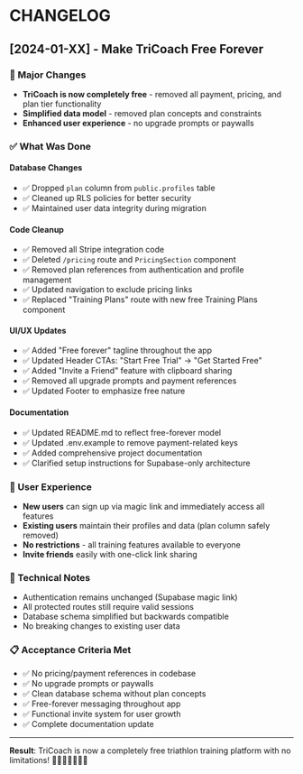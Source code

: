 # CHANGELOG

## [2024-01-XX] - Make TriCoach Free Forever

### 🎉 Major Changes
- **TriCoach is now completely free** - removed all payment, pricing, and plan tier functionality
- **Simplified data model** - removed plan concepts and constraints
- **Enhanced user experience** - no upgrade prompts or paywalls

### ✅ What Was Done

#### Database Changes
- ✅ Dropped `plan` column from `public.profiles` table
- ✅ Cleaned up RLS policies for better security
- ✅ Maintained user data integrity during migration

#### Code Cleanup  
- ✅ Removed all Stripe integration code
- ✅ Deleted `/pricing` route and `PricingSection` component
- ✅ Removed plan references from authentication and profile management
- ✅ Updated navigation to exclude pricing links
- ✅ Replaced "Training Plans" route with new free Training Plans component

#### UI/UX Updates
- ✅ Added "Free forever" tagline throughout the app
- ✅ Updated Header CTAs: "Start Free Trial" → "Get Started Free"
- ✅ Added "Invite a Friend" feature with clipboard sharing
- ✅ Removed all upgrade prompts and payment references
- ✅ Updated Footer to emphasize free nature

#### Documentation
- ✅ Updated README.md to reflect free-forever model
- ✅ Updated .env.example to remove payment-related keys
- ✅ Added comprehensive project documentation
- ✅ Clarified setup instructions for Supabase-only architecture

### 🚀 User Experience
- **New users** can sign up via magic link and immediately access all features
- **Existing users** maintain their profiles and data (plan column safely removed)
- **No restrictions** - all training features available to everyone
- **Invite friends** easily with one-click link sharing

### 🔧 Technical Notes
- Authentication remains unchanged (Supabase magic link)
- All protected routes still require valid sessions
- Database schema simplified but backwards compatible
- No breaking changes to existing user data

### 📋 Acceptance Criteria Met
- ✅ No pricing/payment references in codebase
- ✅ No upgrade prompts or paywalls
- ✅ Clean database schema without plan concepts
- ✅ Free-forever messaging throughout app
- ✅ Functional invite system for user growth
- ✅ Complete documentation update

---

**Result**: TriCoach is now a completely free triathlon training platform with no limitations! 🎉🏊‍♂️🚴‍♂️🏃‍♂️